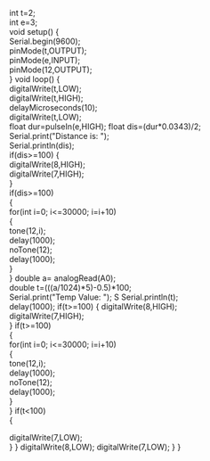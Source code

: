 int t=2;  
int e=3;  
void setup() {   
Serial.begin(9600);   
pinMode(t,OUTPUT);    
pinMode(e,INPUT);    
pinMode(12,OUTPUT);  
}  void loop() {    
digitalWrite(t,LOW);    
digitalWrite(t,HIGH);    
delayMicroseconds(10);    
digitalWrite(t,LOW);   
float dur=pulseIn(e,HIGH); 
float dis=(dur*0.0343)/2;    
Serial.print("Distance is: ");    
Serial.println(dis);            
if(dis>=100)   {      
digitalWrite(8,HIGH);     
digitalWrite(7,HIGH);   
}  
if(dis>=100)   
{   
for(int i=0; i<=30000; i=i+10)    
{    
tone(12,i);    
delay(1000);   
noTone(12);    
delay(1000);    
}   
}
double a= analogRead(A0);    
double t=(((a/1024)*5)-0.5)*100;    
Serial.print("Temp Value: ");    S
Serial.println(t);    
delay(1000); 
if(t>=100)   { 
digitalWrite(8,HIGH);      
digitalWrite(7,HIGH);    
}
if(t>=100)   
{   
for(int i=0; i<=30000; i=i+10)    
{    
tone(12,i);    
delay(1000);    
noTone(12);    
delay(1000);    
}    
}
if(t<100)   
{      

digitalWrite(7,LOW);    
} 
} 
digitalWrite(8,LOW);
digitalWrite(7,LOW);
}
}
